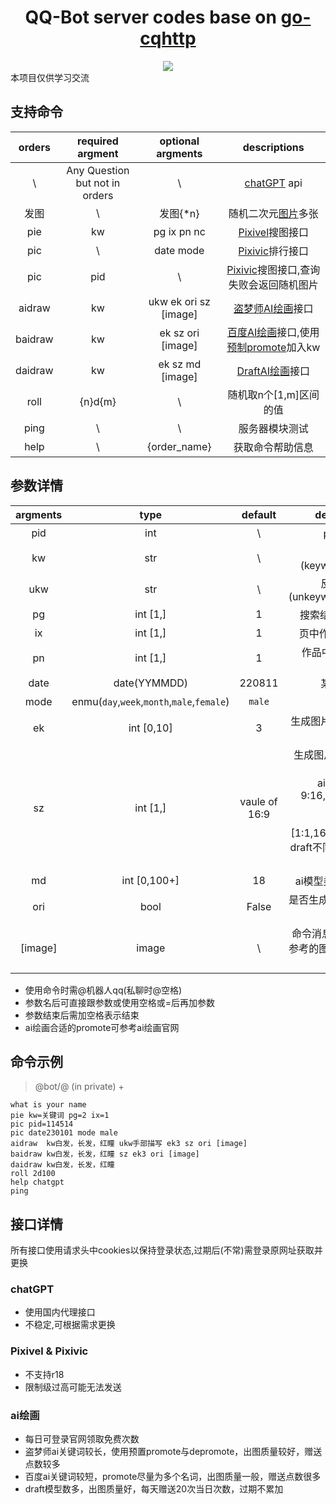 <div align="center">
  <h1>QQ-Bot server codes base on <a href="https://github.com/Mrs4s/go-cqhttp">go-cqhttp</a> </h1>
  <img src="https://img.shields.io/badge/Release-Ver1.0.0-blue.svg">
</div>
本项目仅供学习交流<br>

## 支持命令

orders     | required argment | optional argments | descriptions
:-----:    |:-----:           |:-----:            |:-----:
\          |Any Question but not in orders       |\                  |[chatGPT](https://chat.openai.com/) api
发图        |\                |发图{*n}                |随机二次元[图片](https://api.yimian.xyz/img)多张
pie|kw|pg ix pn nc|[Pixivel](https://pixivel.moe/)搜图接口
pic|\ |date mode |  [Pixivic](https://pixivic.com/)排行接口
pic|pid|\ |  [Pixivic](https://pixivic.com/)搜图接口,查询失败会返回随机图片
aidraw|kw |ukw ek ori sz [image] | [盗梦师AI绘画](https://printidea.art/)接口
baidraw|kw |ek sz ori [image] | [百度AI绘画](https://yige.baidu.com/)接口,使用[预制promote](https://github.com/Astesias/go-cqhttp-code/blob/master/extend_api/aidraw.py#L72)加入kw
daidraw|kw |ek sz md [image] | [DraftAI绘画](https://draft.art/)接口
roll| {n}d{m} | \ | 随机取n个[1,m]区间的值
ping | \ | \ | 服务器模块测试
help | \ | {order_name} | 获取命令帮助信息 

## 参数详情
argments     | type | default | descriptions
:-----:    |:-----:           |:-----:            |:-----:
pid|int|\ |p站图片id
kw|str|\ |关键词(keyword\|promote)
ukw|str|\ |反向关键词(unkeyword\|depromote)
pg| int [1,] | 1 |搜索结果页(page)序
ix| int [1,] | 1 |页中作品序号(index)
pn| int [1,] | 1 |作品中图片序号(pic num)
date| date(YYMMDD) | 220811 |某日排行榜
mode| enmu(`day`,`week`,`month`,`male`,`female`)|`male` |排行依据
ek| int [0,10] | 3 | 生成图片与给定图片相似度
sz| int [1,]| vaule of 16:9 | 生成图片大小(各接口互异)<br>aidraw:[1:1, 9:16,16:9,6:13,3:4 ,4:3]<br>baidraw:[1:1,16:9,9:16,3:2,4:3]<br>draft不同模型支持size不同
md | int [0,100+] | 18| ai模型类别,不断更新中 
ori| bool | False |是否生成原图品质(耗费点数增加)
[image]| image | \ | 命令消息中的用于ai绘画参考的图片(只需图片无需参数名)

* 使用命令时需@机器人qq(私聊时@空格)
* 参数名后可直接跟参数或使用空格或=后再加参数
* 参数结束后需加空格表示结束
* ai绘画合适的promote可参考ai绘画官网

## 命令示例
>@bot/@ (in private) +<br>
>>
    what is your name
    pie kw=关键词 pg=2 ix=1
    pic pid=114514
    pic date230101 mode male
    aidraw  kw白发，长发，红瞳 ukw手部描写 ek3 sz ori [image]
    baidraw kw白发，长发，红瞳 sz ek3 ori [image]
    daidraw kw白发，长发，红瞳
    roll 2d100
    help chatgpt
    ping

## 接口详情
所有接口使用请求头中cookies以保持登录状态,过期后(不常)需登录原网址获取并更换
### chatGPT
* 使用国内代理接口
* 不稳定,可根据需求更换
### Pixivel & Pixivic
* 不支持r18
* 限制级过高可能无法发送
### ai绘画
* 每日可登录官网领取免费次数
* 盗梦师ai关键词较长，使用预置promote与depromote，出图质量较好，赠送点数较多
* 百度ai关键词较短，promote尽量为多个名词，出图质量一般，赠送点数很多
* draft模型数多，出图质量好，每天赠送20次当日次数，过期不累加



